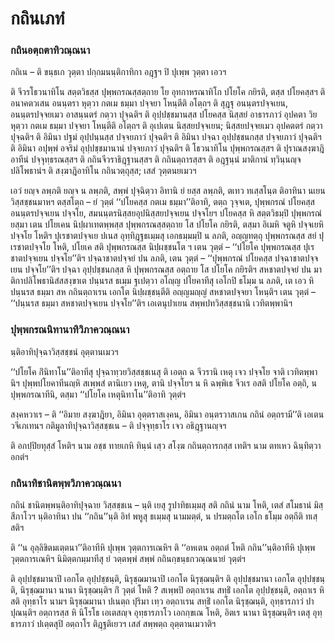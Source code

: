 <h1>กถินเภทํ</h1>
<h3>กถินอตฺถตาทิวณฺณนา</h3>
<p> กถิเน    – ติ ขนฺธเก วุตฺตา ปกฺกมนนฺติกาทิกา อฎฺฐฯ ปิ ปุเพฺพ วุตฺตา เอวฯ</p>


<p> ติ จีวรโธวนาทิโน สตฺตวิธสฺส ปุพฺพกรณสฺสตฺถาย โย อุทกาหรณาทิโก ปโยโค กยิรติ, ตสฺส ปโยคสฺสฯ ติ อนาคตวเสน อนนฺตรา หุตฺวา กตเม ธมฺมา ปจฺจยา โหนฺตีติ อโตฺถฯ ติ สุฎฺฐุ อนนฺตรปจฺจเยน, อนนฺตรปจฺจยเมว อาสนฺนตรํ กตฺวา ปุจฺฉติฯ ติ อุปฺปชฺชมานสฺส ปโยคสฺส นิสฺสยํ อาธารภาวํ อุปคตา วิย หุตฺวา กตเม ธมฺมา ปจฺจยา โหนฺตีติ อโตฺถฯ ติ อุเปเตน นิสฺสยปจฺจเยน; นิสฺสยปจฺจยเมว อุปคตตรํ กตฺวา ปุจฺฉติฯ ติ อิมินา ปฐมํ อุปฺปนฺนสฺส ปจฺจยภาวํ ปุจฺฉติฯ ติ อิมินา ปจฺฉา อุปฺปชฺชนกสฺส ปจฺจยภาวํ ปุจฺฉติฯ ติ อิมินา อปุพฺพํ อจริมํ อุปฺปชฺชมานานํ ปจฺจยภาวํ ปุจฺฉติฯ ติ โธวนาทิโน ปุพฺพกรณสฺสฯ ติ ปุราณสงฺฆาฎิอาทีนํ ปจฺจุทฺธรณสฺสฯ ติ กถินจีวราธิฎฺฐานสฺสฯ ติ กถินตฺถารสฺสฯ ติ อฎฺฐนฺนํ มาติกานํ ทฺวินฺนญฺจ ปลิโพธานํฯ ติ สงฺฆาฎิอาทิโน กถินวตฺถุสฺส; เสสํ วุตฺตนยเมวฯ</p>


<p>เอวํ ยญฺจ ลพฺภติ ยญฺจ น ลพฺภติ, สพฺพํ ปุจฺฉิตฺวา อิทานิ ยํ ยสฺส ลพฺภติ, ตเทว ทเสฺสโนฺต ติอาทินา นเยน วิสฺสชฺชนมาหฯ ตสฺสโตฺถ – ยํ วุตฺตํ ‘‘ปโยคสฺส  กตเม ธมฺมา’’ติอาทิ, ตตฺถ วุจฺจเต, ปุพฺพกรณํ ปโยคสฺส อนนฺตรปจฺจเยน ปจฺจโย, สมนนฺตรนิสฺสยอุปนิสฺสยปจฺจเยน ปจฺจโยฯ ปโยคสฺส หิ สตฺตวิธมฺปิ ปุพฺพกรณํ ยสฺมา เตน ปโยเคน นิปฺผาเทตพฺพสฺส ปุพฺพกรณสฺสตฺถาย โส ปโยโค กยิรติ, ตสฺมา อิเมหิ จตูหิ ปจฺจเยหิ ปจฺจโย โหติฯ ปุเรชาตปจฺจเย ปเนส อุทฺทิฎฺฐธเมฺมสุ เอกธมฺมมฺปิ น  ลภติ, อญฺญทตฺถุ ปุพฺพกรณสฺส สยํ ปุเรชาตปจฺจโย โหติ, ปโยเค สติ ปุพฺพกรณสฺส นิปฺผชฺชนโต ฯ เตน วุตฺตํ – ‘‘ปโยโค ปุพฺพกรณสฺส ปุเรชาตปจฺจเยน ปจฺจโย’’ติฯ ปจฺฉาชาตปจฺจยํ ปน ลภติ, เตน วุตฺตํ – ‘‘ปุพฺพกรณํ ปโยคสฺส ปจฺฉาชาตปจฺจเยน ปจฺจโย’’ติฯ ปจฺฉา อุปฺปชฺชนกสฺส หิ ปุพฺพกรณสฺส อตฺถาย โส ปโยโค กยิรติฯ สหชาตปจฺจยํ ปน มาติกาปลิโพธานิสํสสงฺขาเต ปนฺนรส ธเมฺม ฐเปตฺวา อโญฺญ ปโยคาทีสุ เอโกปิ ธโมฺม น ลภติ, เต เอว หิ ปนฺนรส ธมฺมา สห กถินตฺถาเรน เอกโต นิปฺผชฺชนฺตีติ อญฺญมญฺญํ สหชาตปจฺจยา โหนฺติฯ เตน วุตฺตํ – ‘‘ปนฺนรส ธมฺมา สหชาตปจฺจเยน ปจฺจโย’’ติฯ เอเตนุปาเยน สพฺพปทวิสฺสชฺชนานิ เวทิตพฺพานิฯ</p>


<h3>ปุพฺพกรณนิทานาทิวิภาควณฺณนา</h3>
<p> นฺติอาทิปุจฺฉาวิสฺสชฺชนํ อุตฺตานเมวฯ</p>


<p> ‘‘ปโยโค กิํนิทาโน’’ติอาทีสุ ปุจฺฉาทฺวยวิสฺสชฺชเนสุ ติ เอตฺถ ฉ จีวรานิ เหตุ เจว ปจฺจโย จาติ เวทิตพฺพานิฯ ปุพฺพปโยคาทีนญฺหิ สเพฺพสํ ตานิเยว เหตุ, ตานิ ปจฺจโยฯ น หิ ฉพฺพิเธ จีวเร อสติ ปโยโค อตฺถิ, น ปุพฺพกรณาทีนิ, ตสฺมา ‘‘ปโยโค เหตุนิทาโน’’ติอาทิ วุตฺตํฯ</p>


<p> สงฺคหวาเร – ติ ‘‘อิมาย สงฺฆาฎิยา, อิมินา อุตฺตราสเงฺคน, อิมินา อนฺตรวาสเกน กถินํ อตฺถรามี’’ติ เอเตน วจีเภเทนฯ กติมูลาทิปุจฺฉาวิสฺสชฺชเน – ติ ปจฺจุทฺธาโร เจว อธิฎฺฐานญฺจฯ</p>


<p> ติ อกปฺปิยทุสฺสํ โหติฯ  นาม อชฺช ทายเกหิ ทินฺนํ เสฺว สโงฺฆ กถินตฺถารกสฺส เทติฯ  นาม ตทเหว ฉินฺทิตฺวา อกตํฯ</p>


<h3>กถินาทิชานิตพฺพวิภาควณฺณนา</h3>
<p> กถินํ   ชานิตพฺพนฺติอาทิปุจฺฉาย วิสฺสชฺชเน – นฺติ เยสุ รูปาทิธเมฺมสุ สติ กถินํ นาม โหติ, เตสํ สโมธานํ มิสฺสีภาโวฯ นฺติอาทินา ปน ‘‘กถิน’’นฺติ อิทํ พหูสุ ธเมฺมสุ นามมตฺตํ, น ปรมตฺถโต เอโก ธโมฺม อตฺถีติ ทเสฺสติฯ</p>


<p>ติ ‘‘น อุลฺลิขิตมเตฺตนา’’ติอาทีหิ ปุเพฺพ วุตฺตการเณหิฯ ติ ‘‘อหเตน อตฺถตํ โหติ กถิน’’นฺติอาทีหิ ปุเพฺพ วุตฺตการเณหิฯ นิมิตฺตกมฺมาทีสุ ยํ วตฺตพฺพํ สพฺพํ กถินกฺขนฺธกวณฺณนายํ วุตฺตํฯ</p>


<p> ติ อุปฺปชฺชมานาปิ เอกโต อุปฺปชฺชนฺติ, นิรุชฺฌมานาปิ เอกโต นิรุชฺฌนฺติฯ ติ อุปฺปชฺชมานา เอกโต อุปฺปชฺชนฺติ, นิรุชฺฌมานา นานา นิรุชฺฌนฺติฯ กิํ วุตฺตํ โหติ ? สเพฺพปิ อตฺถาเรน สทฺธิํ เอกโต อุปฺปชฺชนฺติ, อตฺถาเร หิ สติ อุทฺธาโร นามฯ นิรุชฺฌมานา ปเนตฺถ ปุริมา เทฺว อตฺถาเรน สทฺธิํ เอกโต นิรุชฺฌนฺติ, อุทฺธารภาวํ ปาปุณนฺติฯ อตฺถารสฺส หิ นิโรโธ เอเตสญฺจ อุทฺธารภาโว เอกกฺขเณ โหติ, อิตเร นานา นิรุชฺฌนฺติฯ เตสุ อุทฺธารภาวํ ปเตฺตสุปิ อตฺถาโร ติฎฺฐติเยวฯ เสสํ สพฺพตฺถ อุตฺตานเมวาติฯ</p>

</p>

</p>

</p>





